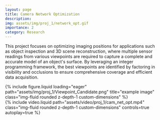 ```yaml
---
layout: page
title: Camera Network Optimization
description: 
img: assets/img/proj_1/network_opt.gif
importance: 2
category: Research
---
```


This project focuses on optimizing imaging positions for applications such as object inspection and 3D scene reconstruction, where multiple sensor readings from various viewpoints are required to capture a complete and accurate model of an object's surface. By leveraging an integer programming framework, the best viewpoints are identified by factoring in visibility and occlusions to ensure comprehensive coverage and efficient data acquisition.

<div class="row mt-3">
    <div class="col mt-3 mt-md-0">
        {% include figure.liquid loading="eager" path="assets/img/proj_1/Viewpoint_Candidate.png" title="example image" class="img-fluid rounded z-depth-1 custom-dimensions" %}
    </div>
    <div class="col mt-3 mt-md-0">
        {% include video.liquid path="assets/video/proj_1/cam_net_opt.mp4" class="img-fluid rounded z-depth-1 custom-dimensions" controls=true autoplay=true %}
    </div>
</div>

<style>
.custom-dimensions {
    width: 100%;
    height: 300px; /* Set your desired height */
    object-fit: cover; /* Ensures the content covers the area */
}
</style>